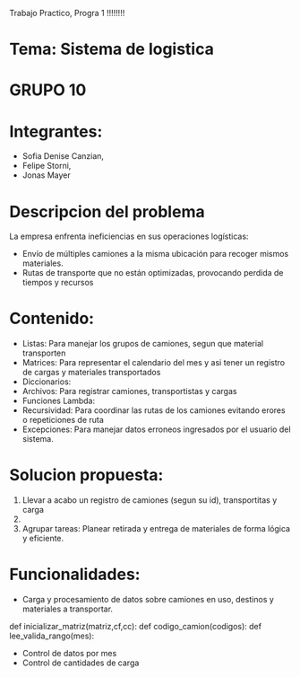 Trabajo Practico, Progra 1 !!!!!!!!
# Tema: Sistema de logistica 

# GRUPO 10
# Integrantes:

- Sofia Denise Canzian,
- Felipe Storni,
- Jonas Mayer 

# Descripcion del problema

La empresa enfrenta ineficiencias en sus operaciones logísticas:
- Envío de múltiples camiones a la misma ubicación para recoger mismos materiales.
- Rutas de transporte que no están optimizadas, provocando perdida de tiempos y recursos


# Contenido:
- Listas: Para manejar los grupos de camiones, segun que material transporten
- Matrices: Para representar el calendario del mes y asi tener un registro de cargas y materiales transportados
- Diccionarios: 
- Archivos: Para registrar camiones, transportistas y cargas
- Funciones Lambda: 
- Recursividad: Para coordinar las rutas de los camiones evitando erores o repeticiones de ruta  
- Excepciones: Para manejar datos erroneos ingresados por el usuario del sistema.


# Solucion propuesta:

1. Llevar a acabo un registro de camiones (segun su id), transportitas y carga
2. 
3. Agrupar tareas: Planear retirada y entrega de materiales de forma lógica y eficiente.

# Funcionalidades:

- Carga y procesamiento de datos sobre camiones en uso, destinos y materiales a transportar.

def inicializar_matriz(matriz,cf,cc):
def codigo_camion(codigos):
def lee_valida_rango(mes):


- Control de datos por mes
- Control de cantidades de carga



